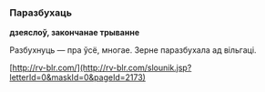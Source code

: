 ### Паразбухаць
**дзеяслоў, закончанае трыванне**

Разбухнуць — пра ўсё, многае. Зерне паразбухала ад вільгаці.

<a rel="author">[http://rv-blr.com/](http://rv-blr.com/slounik.jsp?letterId=0&maskId=0&pageId=2173)</a>
